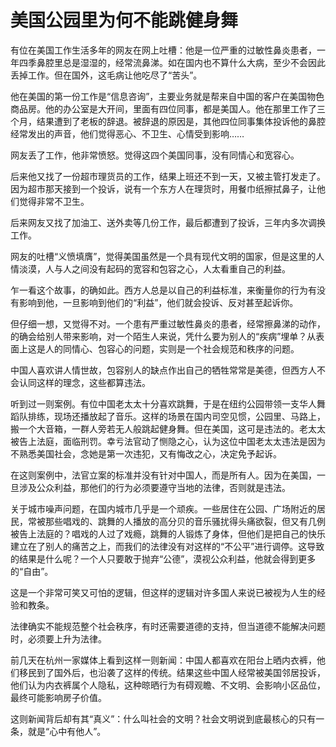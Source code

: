 # 美国公园里为何不能跳健身舞

有位在美国工作生活多年的网友在网上吐槽：他是一位严重的过敏性鼻炎患者，一年四季鼻腔里总是湿湿的，经常流鼻涕。如在国内也不算什么大病，至少不会因此丢掉工作。但在国外，这毛病让他吃尽了“苦头”。 

他在美国的第一份工作是“信息咨询”，主要业务就是帮来自中国的客户在美国物色商品房。他的办公室是大开间，里面有四位同事，都是美国人。他在那里工作了三个月，结果遭到了老板的辞退。被辞退的原因是，其他四位同事集体投诉他的鼻腔经常发出的声音，他们觉得恶心、不卫生、心情受到影响…… 

网友丢了工作，他非常愤怒。觉得这四个美国同事，没有同情心和宽容心。 

后来他又找了一份超市理货员的工作，结果上班还不到一天，又被主管打发走了。因为超市那天接到一个投诉，说有一个东方人在理货时，用餐巾纸擦拭鼻子，让他们觉得非常不卫生。 

后来网友又找了加油工、送外卖等几份工作，最后都遭到了投诉，三年内多次调换工作。 

网友的吐槽“义愤填膺”，觉得美国虽然是一个具有现代文明的国家，但是这里的人情淡漠，人与人之间没有起码的宽容和包容之心，人太看重自己的利益。 

乍一看这个故事，的确如此。西方人总是以自己的利益标准，来衡量你的行为有没有影响到他，一旦影响到他们的“利益”，他们就会投诉、反对甚至起诉你。 

但仔细一想，又觉得不对。一个患有严重过敏性鼻炎的患者，经常擦鼻涕的动作，的确会给别人带来影响，对一个陌生人来说，凭什么要为别人的“疾病”埋单？从表面上这是人的同情心、包容心的问题，实则是一个社会规范和秩序的问题。 

中国人喜欢讲人情世故，包容别人的缺点作出自己的牺牲常常是美德，但西方人不会认同这样的理念，这些都算违法。 

听到过一则案例。有位中国老太太十分喜欢跳舞，于是在纽约公园带领一支华人舞蹈队排练，现场还播放起了音乐。这样的场景在国内司空见惯，公园里、马路上，搬一个大音箱，一群人旁若无人般跳起健身舞。但在美国，这可是违法的。老太太被告上法庭，面临刑罚。幸亏法官动了恻隐之心，认为这位中国老太太违法是因为不熟悉美国社会，念她是第一次违犯，又有悔改之心，决定免予起诉。 

在这则案例中，法官立案的标准并没有针对中国人，而是所有人。因为在美国，一旦涉及公众利益，那他们的行为必须要遵守当地的法律，否则就是违法。 

关于城市噪声问题，在国内城市几乎是一个顽疾。一些居住在公园、广场附近的居民，常被那些唱戏的、跳舞的人播放的高分贝的音乐骚扰得头痛欲裂，但又有几例被告上法庭的？唱戏的人过了戏瘾，跳舞的人锻炼了身体，但他们是把自己的快乐建立在了别人的痛苦之上，而我们的法律没有对这样的“不公平”进行调停。这导致的结果是什么呢？一个人只要敢于抛弃“公德”，漠视公众利益，他就会得到更多的“自由”。 

这是一个非常可笑又可怕的逻辑，但这样的逻辑对许多国人来说已被视为人生的经验和教条。 

法律确实不能规范整个社会秩序，有时还需要道德的支持，但当道德不能解决问题时，必须要上升为法律。 

前几天在杭州一家媒体上看到这样一则新闻：中国人都喜欢在阳台上晒内衣裤，他们移民到了国外后，也沿袭了这样的传统。结果这些中国人经常被美国邻居投诉，他们认为内衣裤属个人隐私，这种晾晒行为有碍观瞻、不文明、会影响小区品位，最终可能影响房子价值。 

这则新闻背后却有其“真义”：什么叫社会的文明？社会文明说到底最核心的只有一条，就是“心中有他人”。